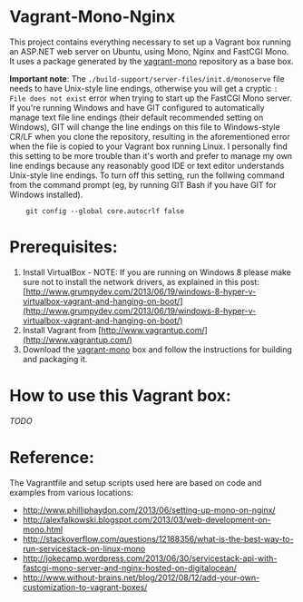 Vagrant-Mono-Nginx
==================

This project contains everything necessary to set up a Vagrant box running an ASP.NET web server on Ubuntu, using Mono, Nginx and FastCGI Mono. It uses a package generated by the [vagrant-mono](https://github.com/chilimangoes/vagrant-mono) repository as a base box.

**Important note**: The `./build-support/server-files/init.d/monoserve` file needs to have Unix-style line endings, otherwise you will get a cryptic `: File does not exist` error when trying to start up the FastCGI Mono server. If you're running Windows and have GIT configured to automatically manage text file line endings (their default recommended setting on Windows), GIT will change the line endings on this file to Windows-style CR/LF when you clone the repository, resulting in the aforementioned error when the file is copied to your Vagrant box running Linux. I personally find this setting to be more trouble than it's worth and prefer to manage my own line endings because any reasonably good IDE or text editor understands Unix-style line endings. To turn off this setting, run the follwing command from the command prompt (eg, by running GIT Bash if you have GIT for Windows installed).

```
	git config --global core.autocrlf false
```

Prerequisites:
==============

1. Install VirtualBox - NOTE: If you are running on Windows 8 please make sure not to install the network drivers, as explained in this post: [http://www.grumpydev.com/2013/06/19/windows-8-hyper-v-virtualbox-vagrant-and-hanging-on-boot/](http://www.grumpydev.com/2013/06/19/windows-8-hyper-v-virtualbox-vagrant-and-hanging-on-boot/)
2. Install Vagrant from [http://www.vagrantup.com/](http://www.vagrantup.com/)
3. Download the [vagrant-mono](https://github.com/chilimangoes/vagrant-mono) box and follow the instructions for building and packaging it.


How to use this Vagrant box:
============================

*TODO*


Reference:
==========

The Vagrantfile and setup scripts used here are based on code and examples from various locations:

* http://www.philliphaydon.com/2013/06/setting-up-mono-on-nginx/
* http://alexfalkowski.blogspot.com/2013/03/web-development-on-mono.html
* http://stackoverflow.com/questions/12188356/what-is-the-best-way-to-run-servicestack-on-linux-mono
* http://jokecamp.wordpress.com/2013/06/30/servicestack-api-with-fastcgi-mono-server-and-nginx-hosted-on-digitalocean/
* http://www.without-brains.net/blog/2012/08/12/add-your-own-customization-to-vagrant-boxes/
